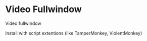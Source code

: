# Video Fullwindow

Video fullwindow

Install with script extentions (like TamperMonkey, ViolentMonkey)
